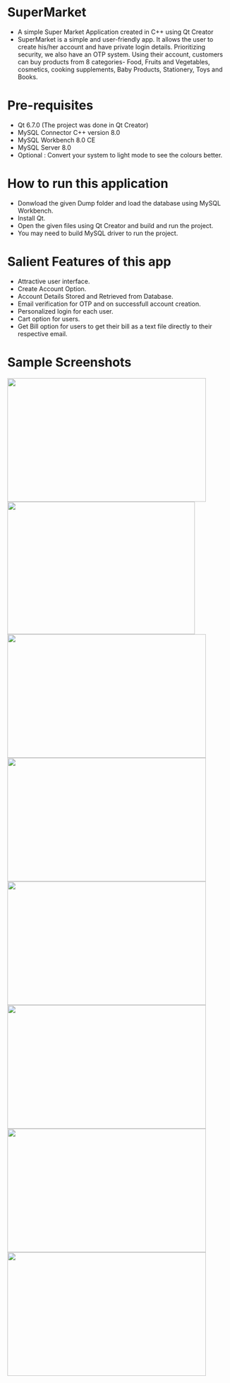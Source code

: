# SuperMarket
- A simple Super Market Application created in C++ using Qt Creator
- SuperMarket is a simple and user-friendly app. It allows the user to create his/her account and have 
private login details. Prioritizing security, we also have an OTP system. Using 
their account, customers can buy products from 8 categories- Food, Fruits and 
Vegetables, cosmetics, cooking supplements, Baby Products, Stationery, Toys 
and Books.  

# Pre-requisites
- Qt 6.7.0 (The project was done in Qt Creator)
- MySQL Connector C++ version 8.0
- MySQL Workbench 8.0 CE
- MySQL Server 8.0
- Optional : Convert your system to light mode to see the colours better.

# How to run this application
- Donwload the given Dump folder and load the database using MySQL Workbench.
- Install Qt.
- Open the given files using Qt Creator and build and run the project.
- You may need to build MySQL driver to run the project.

# Salient Features of this app
- Attractive user interface.
- Create Account Option.
- Account Details Stored and Retrieved from Database.
- Email verification for OTP and on successfull account creation.
- Personalized login for each user.
- Cart option for users.
- Get Bill option for users to get their bill as a text file directly to their respective email.

# Sample Screenshots
<img src="https://github.com/Arora962/SuperMarket/assets/157892517/2d1e047f-3b2f-418a-9e6f-ac69ff755b82.png" width="450" height="280">
<img src="https://github.com/Arora962/SuperMarket/assets/157892517/c2e95ff5-4b4e-471c-a019-c412c12b366ac.png" width="425" height="300">
<img src="https://github.com/Arora962/SuperMarket/assets/157892517/d4a7e03c-c8ca-4fb0-8be4-766e8901242c.png" width="450" height="280">
<img src="https://github.com/Arora962/SuperMarket/assets/157892517/b1a606e4-0cd5-40d3-a323-3ada82c2c37f.png" width="450" height="280">
<img src="https://github.com/Arora962/SuperMarket/assets/157892517/15c949eb-1a27-44f5-ba0d-1ed2c0cc578a.png" width="450" height="280">
<img src="https://github.com/Arora962/SuperMarket/assets/157892517/19a72780-229f-4de4-acfa-cec1832e36f3.png" width="450" height="280">
<img src="https://github.com/Arora962/SuperMarket/assets/157892517/1cf5ab33-a21c-4485-b392-b81d10df2c8e.png" width="450" height="280">
<img src="https://github.com/Arora962/SuperMarket/assets/157892517/73d29341-4941-4345-87de-5832fe4c4114.png" width="450" height="280">


